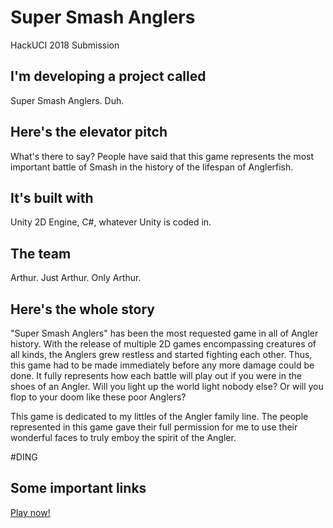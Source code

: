 # Super Smash Anglers
HackUCI 2018 Submission

## I'm developing a project called
Super Smash Anglers. Duh.

## Here's the elevator pitch
What's there to say? People have said that this game represents the most important battle of Smash in the history of the lifespan of Anglerfish.

## It's built with
Unity 2D Engine, C#, whatever Unity is coded in.

## The team
Arthur. Just Arthur. Only Arthur.

## Here's the whole story
"Super Smash Anglers" has been the most requested game in all of Angler history. With the release of multiple 2D games encompassing creatures of all kinds, the Anglers grew restless and started fighting each other. Thus, this game had to be made immediately before any more damage could be done. It fully represents how each battle will play out if you were in the shoes of an Angler. Will you light up the world light nobody else? Or will you flop to your doom like these poor Anglers?

This game is dedicated to my littles of the Angler family line. The people represented in this game gave their full permission for me to use their wonderful faces to truly emboy the spirit of the Angler.

#DING

## Some important links
[Play now!](http://www.ics.uci.edu/~thamaj/sandbox/ssa/)

